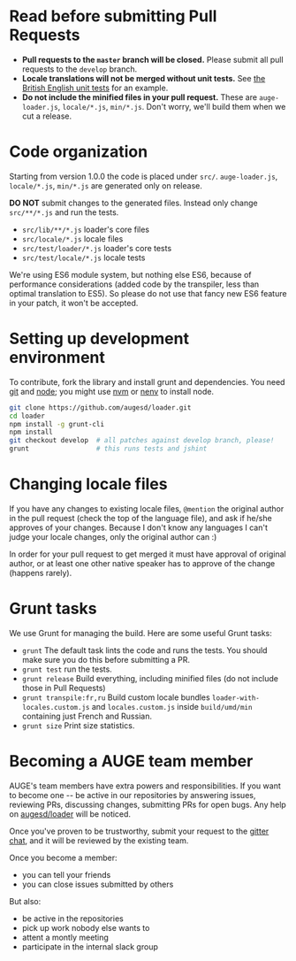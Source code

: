 Read before submitting Pull Requests
====================================

 * **Pull requests to the `master` branch will be closed.** Please submit all pull requests to the `develop` branch.
 * **Locale translations will not be merged without unit tests.** See [the British English unit tests](https://github.com/augesd/loader/blob/develop/src/test/locale/en-gb.js) for an example.
 * **Do not include the minified files in your pull request.** These are
   `auge-loader.js`, `locale/*.js`, `min/*.js`. Don't worry, we'll build them when
   we cut a release.

Code organization
=================

Starting from version 1.0.0 the code is placed under `src/`.
`auge-loader.js`, `locale/*.js`, `min/*.js` are generated only on release.

**DO NOT** submit changes to the generated files. Instead only change
`src/**/*.js` and run the tests.

* `src/lib/**/*.js` loader's core files
* `src/locale/*.js` locale files
* `src/test/loader/*.js` loader's core tests
* `src/test/locale/*.js` locale tests

We're using ES6 module system, but nothing else ES6, because of performance
considerations (added code by the transpiler, less than optimal translation to
ES5). So please do not use that fancy new ES6 feature in your patch, it won't
be accepted.

Setting up development environment
==================================

To contribute, fork the library and install grunt and dependencies. You need
[git](http://git-scm.com/) and
[node](http://nodejs.org/); you might use
[nvm](https://github.com/creationix/nvm) or
[nenv](https://github.com/ryuone/nenv) to install node.

```bash
git clone https://github.com/augesd/loader.git
cd loader
npm install -g grunt-cli
npm install
git checkout develop  # all patches against develop branch, please!
grunt                 # this runs tests and jshint
```

Changing locale files
=====================

If you have any changes to existing locale files, `@mention` the original
author in the pull request (check the top of the language file), and ask if
he/she approves of your changes. Because I don't know any languages I can't
judge your locale changes, only the original author can :)

In order for your pull request to get merged it must have approval of original
author, or at least one other native speaker has to approve of the change
(happens rarely).

Grunt tasks
===========

We use Grunt for managing the build. Here are some useful Grunt tasks:

  * `grunt` The default task lints the code and runs the tests. You should make sure you do this before submitting a PR.
  * `grunt test` run the tests.
  * `grunt release` Build everything, including minified files (do not include
    those in Pull Requests)
  * `grunt transpile:fr,ru` Build custom locale bundles `loader-with-locales.custom.js` and `locales.custom.js` inside `build/umd/min` containing just French and Russian.
  * `grunt size` Print size statistics.

Becoming a AUGE team member
=============================

AUGE's team members have extra powers and responsibilities. If you want to
become one -- be active in our repositories by answering issues, reviewing PRs,
discussing changes, submitting PRs for open bugs. Any help on
[augesd/loader](https://github.com/augesd/loader) will be
noticed.

Once you've proven to be trustworthy, submit your request to the
[gitter chat](https://gitter.im/auge-loader/Lobby), and it will be reviewed by the
existing team.

Once you become a member:
* you can tell your friends
* you can close issues submitted by others

But also:
* be active in the repositories
* pick up work nobody else wants to
* attent a montly meeting
* participate in the internal slack group

